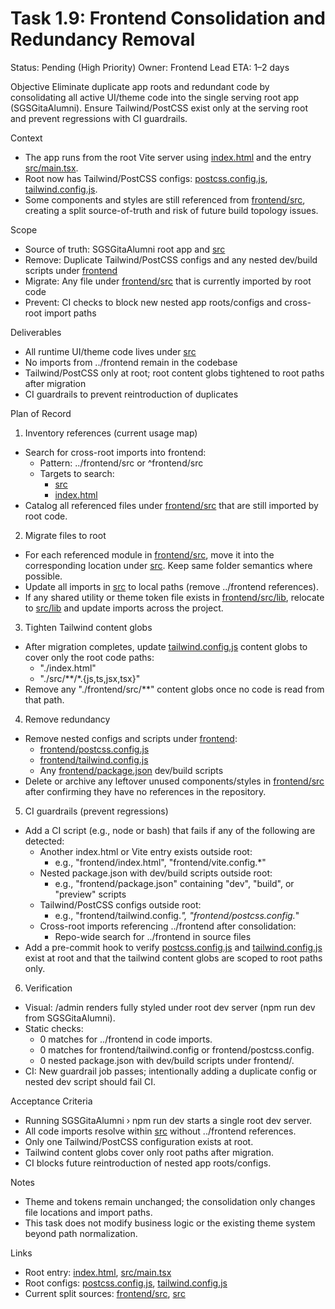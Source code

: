 # Task 1.9: Frontend Consolidation and Redundancy Removal

Status: Pending (High Priority)
Owner: Frontend Lead
ETA: 1–2 days

Objective
Eliminate duplicate app roots and redundant code by consolidating all active UI/theme code into the single serving root app (SGSGitaAlumni). Ensure Tailwind/PostCSS exist only at the serving root and prevent regressions with CI guardrails.

Context
- The app runs from the root Vite server using [index.html](SGSGitaAlumni/index.html) and the entry [src/main.tsx](SGSGitaAlumni/src/main.tsx:1).
- Root now has Tailwind/PostCSS configs: [postcss.config.js](SGSGitaAlumni/postcss.config.js), [tailwind.config.js](SGSGitaAlumni/tailwind.config.js).
- Some components and styles are still referenced from [frontend/src](SGSGitaAlumni/frontend/src), creating a split source-of-truth and risk of future build topology issues.

Scope
- Source of truth: SGSGitaAlumni root app and [src](SGSGitaAlumni/src)
- Remove: Duplicate Tailwind/PostCSS configs and any nested dev/build scripts under [frontend](SGSGitaAlumni/frontend)
- Migrate: Any file under [frontend/src](SGSGitaAlumni/frontend/src) that is currently imported by root code
- Prevent: CI checks to block new nested app roots/configs and cross-root import paths

Deliverables
- All runtime UI/theme code lives under [src](SGSGitaAlumni/src)
- No imports from ../frontend remain in the codebase
- Tailwind/PostCSS only at root; root content globs tightened to root paths after migration
- CI guardrails to prevent reintroduction of duplicates

Plan of Record

1) Inventory references (current usage map)
- Search for cross-root imports into frontend:
  - Pattern: ../frontend/src or ^frontend/src
  - Targets to search:
    - [src](SGSGitaAlumni/src)
    - [index.html](SGSGitaAlumni/index.html)
- Catalog all referenced files under [frontend/src](SGSGitaAlumni/frontend/src) that are still imported by root code.

2) Migrate files to root
- For each referenced module in [frontend/src](SGSGitaAlumni/frontend/src), move it into the corresponding location under [src](SGSGitaAlumni/src). Keep same folder semantics where possible.
- Update all imports in [src](SGSGitaAlumni/src) to local paths (remove ../frontend references).
- If any shared utility or theme token file exists in [frontend/src/lib](SGSGitaAlumni/frontend/src/lib), relocate to [src/lib](SGSGitaAlumni/src/lib) and update imports across the project.

3) Tighten Tailwind content globs
- After migration completes, update [tailwind.config.js](SGSGitaAlumni/tailwind.config.js) content globs to cover only the root code paths:
  - "./index.html"
  - "./src/**/*.{js,ts,jsx,tsx}"
- Remove any "./frontend/src/**" content globs once no code is read from that path.

4) Remove redundancy
- Remove nested configs and scripts under [frontend](SGSGitaAlumni/frontend):
  - [frontend/postcss.config.js](SGSGitaAlumni/frontend/postcss.config.js)
  - [frontend/tailwind.config.js](SGSGitaAlumni/frontend/tailwind.config.js)
  - Any [frontend/package.json](SGSGitaAlumni/frontend/package.json) dev/build scripts
- Delete or archive any leftover unused components/styles in [frontend/src](SGSGitaAlumni/frontend/src) after confirming they have no references in the repository.

5) CI guardrails (prevent regressions)
- Add a CI script (e.g., node or bash) that fails if any of the following are detected:
  - Another index.html or Vite entry exists outside root:
    - e.g., "frontend/index.html", "frontend/vite.config.*"
  - Nested package.json with dev/build scripts outside root:
    - e.g., "frontend/package.json" containing "dev", "build", or "preview" scripts
  - Tailwind/PostCSS configs outside root:
    - e.g., "frontend/tailwind.config.*", "frontend/postcss.config.*"
  - Cross-root imports referencing ../frontend after consolidation:
    - Repo-wide search for ../frontend in source files
- Add a pre-commit hook to verify [postcss.config.js](SGSGitaAlumni/postcss.config.js) and [tailwind.config.js](SGSGitaAlumni/tailwind.config.js) exist at root and that the tailwind content globs are scoped to root paths only.

6) Verification
- Visual: /admin renders fully styled under root dev server (npm run dev from SGSGitaAlumni).
- Static checks:
  - 0 matches for ../frontend in code imports.
  - 0 matches for frontend/tailwind.config or frontend/postcss.config.
  - 0 nested package.json with dev/build scripts under frontend/.
- CI: New guardrail job passes; intentionally adding a duplicate config or nested dev script should fail CI.

Acceptance Criteria
- Running SGSGitaAlumni › npm run dev starts a single root dev server.
- All code imports resolve within [src](SGSGitaAlumni/src) without ../frontend references.
- Only one Tailwind/PostCSS configuration exists at root.
- Tailwind content globs cover only root paths after migration.
- CI blocks future reintroduction of nested app roots/configs.

Notes
- Theme and tokens remain unchanged; the consolidation only changes file locations and import paths.
- This task does not modify business logic or the existing theme system beyond path normalization.

Links
- Root entry: [index.html](SGSGitaAlumni/index.html), [src/main.tsx](SGSGitaAlumni/src/main.tsx:1)
- Root configs: [postcss.config.js](SGSGitaAlumni/postcss.config.js), [tailwind.config.js](SGSGitaAlumni/tailwind.config.js)
- Current split sources: [frontend/src](SGSGitaAlumni/frontend/src), [src](SGSGitaAlumni/src)